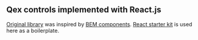 ## Qex controls implemented with React.js

[Original library](http://maetchkin.github.io/qex-controls/) was inspired by [BEM components](https://bem.info/libs/bem-components/).
[React starter kit](https://www.reactstarterkit.com/) is used here as a boilerplate.
